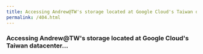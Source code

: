 ```yaml
---
title: Accessing Andrew@TW's storage located at Google Cloud's Taiwan datacenter...
permalink: /404.html
---
```


### Accessing Andrew@TW's storage located at Google Cloud's Taiwan datacenter...

<script>
  var location = "https://storage.googleapis.com/andrew.at.tw/"+window.location.pathname;
  window.location.replace(location);
  document.write("<a href='"+location+"'>Click here to access.</a>");
</script>
